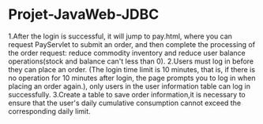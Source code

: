 # Projet-JavaWeb-JDBC
1.After the login is successful, it will jump to pay.html, where you can request PayServlet to submit an order, and then complete the processing of the order request: reduce commodity inventory and reduce user balance operations(stock and balance can't less than 0).
2.Users must log in before they can place an order. (The login time limit is 10 minutes, that is, if there is no operation for 10 minutes after login, the page prompts you to log in when placing an order again.), only users in the user information table can log in successfully.
3.Create a table to save order information,it is necessary to ensure that the user's daily cumulative consumption cannot exceed the corresponding daily limit.
